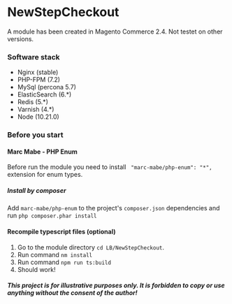 # NewStepCheckout

A module has been created in Magento Commerce 2.4. Not testet on other versions.

### Software stack
- Nginx (stable)
- PHP-FPM (7.2)
- MySql (percona 5.7)
- ElasticSearch (6.*)
- Redis (5.*)
- Varnish (4.*)
- Node (10.21.0)


### Before you start
#### Marc Mabe - PHP Enum
Before run the module you need to install 
`` "marc-mabe/php-enum": "*",``  extension for enum types. 

##### Install by composer 
Add `marc-mabe/php-enum` to the project's `composer.json` dependencies and run `php composer.phar install`

#### Recompile typescript files (optional)

1. Go to the module directory
`cd LB/NewStepCheckout`.
2. Run command `nm install`
3. Run command `npm run ts:build`
4. Should work! 


##### This project is for illustrative purposes only. It is forbidden to copy or use anything without the consent of the author!
